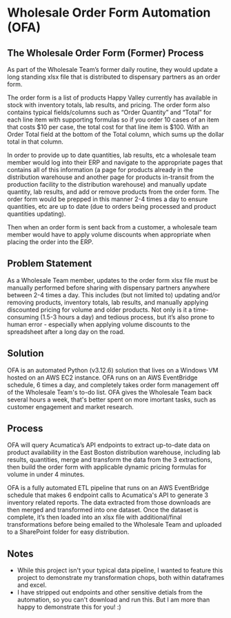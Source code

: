 # Wholesale Order Form Automation (OFA)

## The Wholesale Order Form (Former) Process

As part of the Wholesale Team’s former daily routine, they would update a long standing xlsx file that is distributed to dispensary partners as an order form. 

The order form is a list of products Happy Valley currently has available in stock with inventory totals, lab results, and pricing. The order form also contains typical fields/columns such as “Order Quantity” and “Total” for each line item with supporting formulas so if you order 10 cases of an item that costs $10 per case, the total cost for that line item is $100. With an Order Total field at the bottom of the Total column, which sums up the dollar total in that column. 

In order to provide up to date quantities, lab results, etc a wholesale team member would log into their ERP and navigate to the appropriate pages that contains all of this information (a page for products already in the distribution warehouse and another page for products in-transit from the production facility to the distribution warehouse) and manually update quantity, lab results, and add or remove products from the order form. The order form would be prepped in this manner 2-4 times a day to ensure quantities, etc are up to date (due to orders being processed and product quantities updating). 

Then when an order form is sent back from a customer, a wholesale team member would have to apply volume discounts when appropriate when placing the order into the ERP. 
## Problem Statement
As a Wholesale Team member, updates to the order form xlsx file must be manually performed before sharing with dispensary partners anywhere between 2-4 times a day. This includes (but not limited to) updating and/or removing products, inventory totals, lab results, and manually applying discounted pricing for volume and older products. Not only is it a time-consuming (1.5-3 hours a day) and tedious process, but it’s also prone to human error - especially when applying volume discounts to the spreadsheet after a long day on the road.

## Solution
OFA is an automated Python (v3.12.6) solution that lives on a Windows VM hosted on an AWS EC2 instance. OFA runs on an AWS EventBridge schedule, 6 times a day, and completely takes order form management off of the Wholesale Team's to-do list. OFA gives the Wholesale Team back several hours a week, that's better spent on more imortant tasks, such as customer engagement and market research.

## Process
OFA will query Acumatica’s API endpoints to extract up-to-date data on product availability in the East Boston distribution warehouse, including lab results, quantities, merge and transform the data from the 3 extractions, then build the order form with applicable dynamic pricing formulas for volume in under 4 minutes.

OFA is a fully automated ETL pipeline that runs on an AWS EventBridge schedule that makes 6 endpoint calls to Acumatica's API to generate 3 inventory related reports. The data extracted from those downloads are then merged and transformed into one dataset. Once the dataset is complete, it’s then loaded into an xlsx file with additional/final transformations before being emailed to the Wholesale Team and uploaded to a SharePoint folder for easy distribution.

## Notes
- While this project isn't your typical data pipeline, I wanted to feature this project to demonstrate my transformation chops, both within dataframes and excel. 
- I have stripped out endpoints and other sensitive detials from the automation, so you can't download and run this. But I am more than happy to demonstrate this for you! :) 
